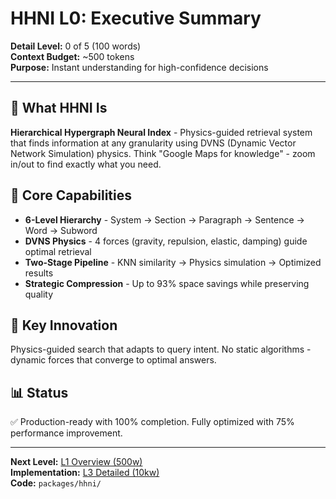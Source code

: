 # HHNI L0: Executive Summary

**Detail Level:** 0 of 5 (100 words)  
**Context Budget:** ~500 tokens  
**Purpose:** Instant understanding for high-confidence decisions  

---

## 🎯 **What HHNI Is**

**Hierarchical Hypergraph Neural Index** - Physics-guided retrieval system that finds information at any granularity using DVNS (Dynamic Vector Network Simulation) physics. Think "Google Maps for knowledge" - zoom in/out to find exactly what you need.

## 🔧 **Core Capabilities**

- **6-Level Hierarchy** - System → Section → Paragraph → Sentence → Word → Subword
- **DVNS Physics** - 4 forces (gravity, repulsion, elastic, damping) guide optimal retrieval
- **Two-Stage Pipeline** - KNN similarity → Physics simulation → Optimized results
- **Strategic Compression** - Up to 93% space savings while preserving quality

## 🌟 **Key Innovation**

Physics-guided search that adapts to query intent. No static algorithms - dynamic forces that converge to optimal answers.

## 📊 **Status**

✅ Production-ready with 100% completion. Fully optimized with 75% performance improvement.

---

**Next Level:** [L1 Overview (500w)](L1_overview.md)  
**Implementation:** [L3 Detailed (10kw)](L3_detailed.md)  
**Code:** `packages/hhni/`
